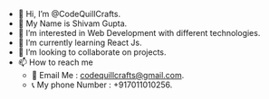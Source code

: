 - 👋 Hi, I’m @CodeQuillCrafts.
- 🙌 My Name is Shivam Gupta.
- 👀 I’m interested in Web Development with different technologies.
- 🌱 I’m currently learning React Js.
- 💞️ I’m looking to collaborate on projects.
- 📫 How to reach me
  - 📩 Email Me : codequillcrafts@gmail.com.
  - 📞 My phone Number : +917011010256.

<!---
CodeQuillCrafts/CodeQuillCrafts is a ✨ special ✨ repository because its `README.md` (this file) appears on your GitHub profile.
You can click the Preview link to take a look at your changes.
--->
